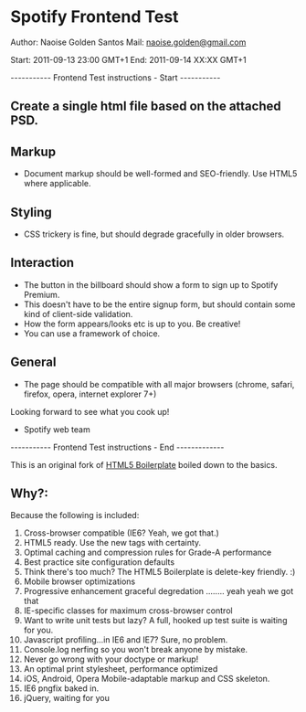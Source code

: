 # Spotify Frontend Test 

Author: Naoise Golden Santos
Mail: naoise.golden@gmail.com

Start: 	2011-09-13 23:00 GMT+1
End: 	2011-09-14 XX:XX GMT+1

----------- Frontend Test instructions - Start -----------

## Create a single html file based on the attached PSD.

## Markup
* Document markup should be well-formed and SEO-friendly. Use HTML5 where applicable.

## Styling
* CSS trickery is fine, but should degrade gracefully in older browsers.

## Interaction
* The button in the billboard should show a form to sign up to Spotify Premium.
* This doesn't have to be the entire signup form, but should contain some kind of client-side validation.
* How the form appears/looks etc is up to you. Be creative!
* You can use a framework of choice.

## General
* The page should be compatible with all major browsers (chrome, safari, firefox, opera, internet explorer 7+)

Looking forward to see what you cook up!

- Spotify web team
 
----------- Frontend Test instructions - End -------------



This is an original fork of [HTML5 Boilerplate](http://html5boilerplate.com) boiled down to the basics.

## Why?:

Because the following is included:

1. Cross-browser compatible (IE6? Yeah, we got that.)
2. HTML5 ready. Use the new tags with certainty.
3. Optimal caching and compression rules for Grade-A performance
4. Best practice site configuration defaults
5. Think there's too much? The HTML5 Boilerplate is delete-key friendly. :)
6. Mobile browser optimizations
7. Progressive enhancement graceful degredation ........ yeah yeah we got that
8. IE-specific classes for maximum cross-browser control
9. Want to write unit tests but lazy? A full, hooked up test suite is waiting for you.
10. Javascript profiling…in IE6 and IE7? Sure, no problem.
11. Console.log nerfing so you won't break anyone by mistake.
12. Never go wrong with your doctype or markup!
13. An optimal print stylesheet, performance optimized
14. iOS, Android, Opera Mobile-adaptable markup and CSS skeleton.
15. IE6 pngfix baked in.
16. jQuery, waiting for you

